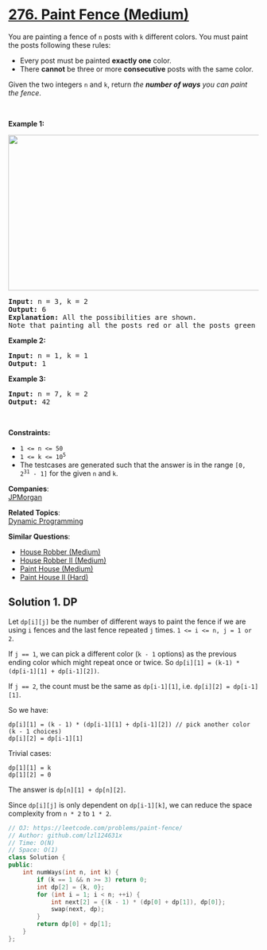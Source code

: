 # [276. Paint Fence (Medium)](https://leetcode.com/problems/paint-fence/)

<p>You are painting a fence of <code>n</code> posts with <code>k</code> different colors. You must paint the posts following these rules:</p>

<ul>
	<li>Every post must be painted <strong>exactly one</strong> color.</li>
	<li>There <strong>cannot</strong> be three or more <strong>consecutive</strong> posts with the same color.</li>
</ul>

<p>Given the two integers <code>n</code> and <code>k</code>, return <em>the <strong>number of ways</strong> you can paint the fence</em>.</p>

<p>&nbsp;</p>
<p><strong>Example 1:</strong></p>
<img alt="" src="https://assets.leetcode.com/uploads/2021/02/28/paintfenceex1.png" style="width: 507px; height: 313px;">
<pre><strong>Input:</strong> n = 3, k = 2
<strong>Output:</strong> 6
<strong>Explanation: </strong>All the possibilities are shown.
Note that painting all the posts red or all the posts green is invalid because there cannot be three posts in a row with the same color.
</pre>

<p><strong>Example 2:</strong></p>

<pre><strong>Input:</strong> n = 1, k = 1
<strong>Output:</strong> 1
</pre>

<p><strong>Example 3:</strong></p>

<pre><strong>Input:</strong> n = 7, k = 2
<strong>Output:</strong> 42
</pre>

<p>&nbsp;</p>
<p><strong>Constraints:</strong></p>

<ul>
	<li><code>1 &lt;= n &lt;= 50</code></li>
	<li><code>1 &lt;= k &lt;= 10<sup>5</sup></code></li>
	<li>The testcases are generated such that the answer is in the range <code>[0, 2<sup>31</sup> - 1]</code> for the given <code>n</code> and <code>k</code>.</li>
</ul>


**Companies**:  
[JPMorgan](https://leetcode.com/company/jpmorgan)

**Related Topics**:  
[Dynamic Programming](https://leetcode.com/tag/dynamic-programming/)

**Similar Questions**:
* [House Robber (Medium)](https://leetcode.com/problems/house-robber/)
* [House Robber II (Medium)](https://leetcode.com/problems/house-robber-ii/)
* [Paint House (Medium)](https://leetcode.com/problems/paint-house/)
* [Paint House II (Hard)](https://leetcode.com/problems/paint-house-ii/)

## Solution 1. DP

Let `dp[i][j]` be the number of different ways to paint the fence if we are using `i` fences and the last fence repeated `j` times. `1 <= i <= n, j = 1 or 2`.

If `j == 1`, we can pick a different color (`k - 1` options) as the previous ending color which might repeat once or twice. So `dp[i][1] = (k-1) * (dp[i-1][1] + dp[i-1][2])`.

If `j == 2`, the count must be the same as `dp[i-1][1]`, i.e. `dp[i][2] = dp[i-1][1]`.

So we have:
```
dp[i][1] = (k - 1) * (dp[i-1][1] + dp[i-1][2]) // pick another color (k - 1 choices)
dp[i][2] = dp[i-1][1]
```

Trivial cases:
```
dp[1][1] = k
dp[1][2] = 0
```

The answer is `dp[n][1] + dp[n][2]`.

Since `dp[i][j]` is only dependent on `dp[i-1][k]`, we can reduce the space complexity from `n * 2` to `1 * 2`.

```cpp
// OJ: https://leetcode.com/problems/paint-fence/
// Author: github.com/lzl124631x
// Time: O(N)
// Space: O(1)
class Solution {
public:
    int numWays(int n, int k) {
        if (k == 1 && n >= 3) return 0;
        int dp[2] = {k, 0};
        for (int i = 1; i < n; ++i) {
            int next[2] = {(k - 1) * (dp[0] + dp[1]), dp[0]};
            swap(next, dp);
        }
        return dp[0] + dp[1];
    }
};
```